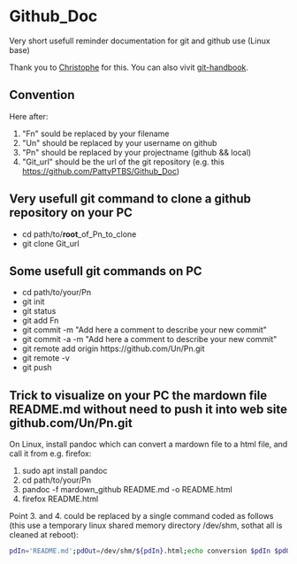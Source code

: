 # Github_Doc
Very short usefull reminder documentation for git and github use (Linux base)

Thank you to [Christophe](https://www.christopheducamp.com/2013/12/16/github-pour-nuls-partie-2/) for this. You can also vivit [git-handbook](https://guides.github.com/introduction/git-handbook/).

## Convention
Here after:
1. "Fn" sould be replaced by your filename
2. "Un" should be replaced by your username on github
3. "Pn" should be replaced by your projectname (github && local)
4. "Git_url" should be the url of the git repository (e.g. this https://github.com/PattyPTBS/Github_Doc)

## Very usefull git command to clone a github repository on your PC
- cd path/to/**root**_of_Pn_to_clone
- git clone Git_url

## Some usefull git commands on PC
- cd path/to/your/Pn
- git init
- git status
- git add Fn
- git commit -m "Add here a comment to describe your new commit"
- git commit -a -m "Add here a comment to describe your new commit"
- git remote add origin http<i></i>s://github.com/Un/Pn.git
- git remote -v
- git push

## Trick to visualize on your PC the mardown file README.md without need to push it into web site github.com/Un/Pn.git
On Linux, install pandoc which can convert a mardown file to a html file, and call it from e.g. firefox:
1. sudo apt install pandoc
2. cd path/to/your/Pn
3. pandoc -f mardown_github README.md -o README.html
4. firefox README.html

Point 3. and 4. could be replaced by a single command coded as follows (this use a temporary linux shared memory directory /dev/shm, sothat all is cleaned at reboot):

```bash
pdIn='README.md';pdOut=/dev/shm/${pdIn}.html;echo conversion $pdIn $pdOut;pandoc -f markdown_github $pdIn -o $pdOut;firefox $pdOut;rm $pdOut
```
